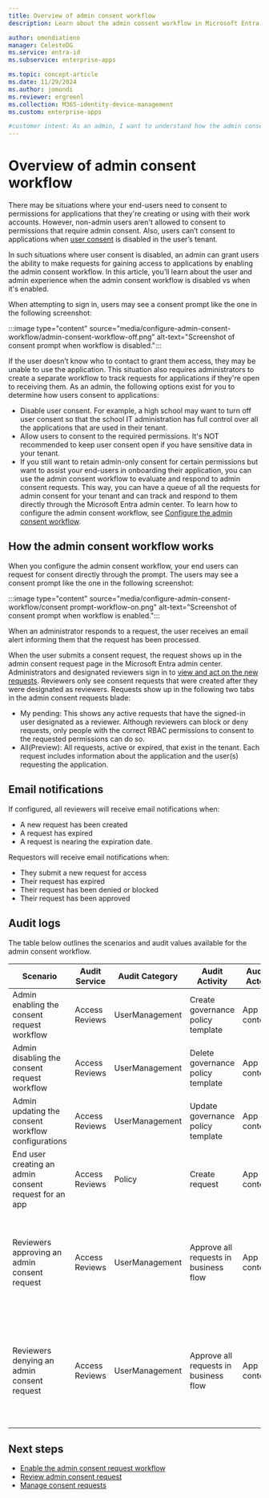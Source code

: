 ```yaml
---
title: Overview of admin consent workflow
description: Learn about the admin consent workflow in Microsoft Entra ID 

author: omondiatieno
manager: CelesteDG
ms.service: entra-id
ms.subservice: enterprise-apps

ms.topic: concept-article
ms.date: 11/29/2024
ms.author: jomondi
ms.reviewer: ergreenl
ms.collection: M365-identity-device-management
ms.custom: enterprise-apps

#customer intent: As an admin, I want to understand how the admin consent workflow works, so that I can configure it to allow users to request access to applications and track and respond to those requests through the Microsoft Entra admin center.
---
```


# Overview of admin consent workflow

There may be situations where your end-users need to consent to permissions for applications that they're creating or using with their work accounts. However, non-admin users aren't allowed to consent to permissions that require admin consent. Also, users can’t consent to applications when [user consent](configure-user-consent.md) is disabled in the user’s tenant.

In such situations where user consent is disabled, an admin can grant users the ability to make requests for gaining access to applications by enabling the admin consent workflow. In this article, you’ll learn about the user and admin experience when the admin consent workflow is disabled vs when it's enabled.

When attempting to sign in,  users may see a consent prompt like the one in the following screenshot:

:::image type="content" source="media/configure-admin-consent-workflow/admin-consent-workflow-off.png" alt-text="Screenshot of consent prompt when workflow is disabled.":::

If the user doesn’t know who to contact to grant them access, they may be unable to use the application. This situation also requires administrators to create a separate workflow to track requests for applications if they're open to receiving them.
As an admin, the following options exist for you to determine how users consent to applications:

- Disable user consent. For example, a high school may want to turn off user consent so that the school IT administration has full control over all the applications that are used in their tenant.
- Allow users to consent to the required permissions. It's NOT recommended to keep user consent open if you have sensitive data in your tenant.
- If you still want to retain admin-only consent for certain permissions but want to assist your end-users in onboarding their application, you can use the admin consent workflow to evaluate and respond to admin consent requests. This way, you can have a queue of all the requests for admin consent for your tenant and can track and respond to them directly through the Microsoft Entra admin center.
To learn how to configure the admin consent workflow, see [Configure the admin consent workflow](configure-admin-consent-workflow.md).

## How the admin consent workflow works

When you configure the admin consent workflow, your end users can request for consent directly through the prompt. The users may see a consent prompt like the one in the following screenshot:

:::image type="content" source="media/configure-admin-consent-workflow/consent prompt-workflow-on.png" alt-text="Screenshot of consent prompt when workflow is enabled.":::

When an administrator responds to a request, the user receives an email alert informing them that the request has been processed.

When the user submits a consent request, the request shows up in the admin consent request page in the Microsoft Entra admin center. Administrators and designated reviewers sign in to [view and act on the new requests](review-admin-consent-requests.md). Reviewers only see consent requests that were created after they were designated as reviewers. Requests show up in the following two tabs in the admin consent requests blade:

- My pending: This shows any active requests that have the signed-in user designated as a reviewer. Although reviewers can block or deny requests, only people with the correct RBAC permissions to consent to the requested permissions can do so.
- All(Preview): All requests, active or expired, that exist in the tenant.
Each request includes information about the application and the user(s) requesting the application.

## Email notifications

If configured, all reviewers will receive email notifications when:

- A new request has been created
- A request has expired
- A request is nearing the expiration date.

Requestors will receive email notifications when:

- They submit a new request for access
- Their request has expired
- Their request has been denied or blocked
- Their request has been approved

## Audit logs

The table below outlines the scenarios and audit values available for the admin consent workflow.

|Scenario  |Audit Service  |Audit Category  |Audit Activity  |Audit Actor  |Audit log limitations  |
|---------|---------|---------|---------|---------|---------|
|Admin enabling the consent request workflow        |Access Reviews           |UserManagement           |Create governance policy template          |App context            |Currently you can’t find the user context            |
|Admin disabling the  consent request workflow       |Access Reviews           |UserManagement           |Delete governance policy template          |App context            |Currently you can’t find the user context           |
|Admin updating the consent workflow configurations        |Access Reviews           |UserManagement           |Update governance policy template          |App context            |Currently you can’t find the user context           |
|End user creating an admin consent request for an app       |Access Reviews           |Policy         |Create request           |App context            |Currently you can’t find the user context           |
|Reviewers approving an admin consent request       |Access Reviews           |UserManagement           |Approve all requests in business flow          |App context            |Currently you can’t find the user context or the app ID that was granted admin consent.           |
|Reviewers denying an admin consent request       |Access Reviews           |UserManagement           |Approve all requests in business flow          |App context            | Currently you can’t find the user context of the actor that denied an admin consent request          |

## Next steps

- [Enable the admin consent request workflow](configure-admin-consent-workflow.md)
- [Review admin consent request](review-admin-consent-requests.md)
- [Manage consent requests](manage-consent-requests.md)
